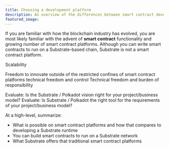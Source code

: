 ```yaml
---
title: Choosing a development platform
description: An overview of the differences between smart contract development and Substrate runtime development.
featured_image:
---
```


If you are familiar with how the blockchain industry has evolved, you are most likely familiar with the advent of **smart contract** functionality and growing number of smart contract platforms.
Although you can write smart contracts to run on a Substrate-based chain, Substrate is not a smart contract platform.

Scalability

Freedom to innovate outside of the restricted confines of smart contract platforms technical freedom and control
Technical freedom and burden of responsibility

Evaluate: Is the Substrate / Polkadot vision right for your project/business model?
Evaluate: Is Substrate / Polkadot the right tool for the requirements of your project/business model?

At a high-level, summarize:

* What is possible on smart contract platforms and how that compares to developing a Substrate runtime
* You can build smart contracts to run on a Substrate network
* What Substrate offers that traditional smart contract platforms
